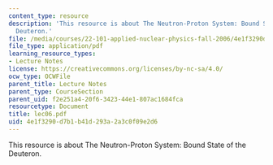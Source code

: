 ```yaml
---
content_type: resource
description: 'This resource is about The Neutron-Proton System: Bound State of the
  Deuteron.'
file: /media/courses/22-101-applied-nuclear-physics-fall-2006/4e1f3290d7b1b41d293a2a3c0f09e2d6_lec06.pdf
file_type: application/pdf
learning_resource_types:
- Lecture Notes
license: https://creativecommons.org/licenses/by-nc-sa/4.0/
ocw_type: OCWFile
parent_title: Lecture Notes
parent_type: CourseSection
parent_uid: f2e251a4-20f6-3423-44e1-807ac1684fca
resourcetype: Document
title: lec06.pdf
uid: 4e1f3290-d7b1-b41d-293a-2a3c0f09e2d6
---
```

This resource is about The Neutron-Proton System: Bound State of the Deuteron.